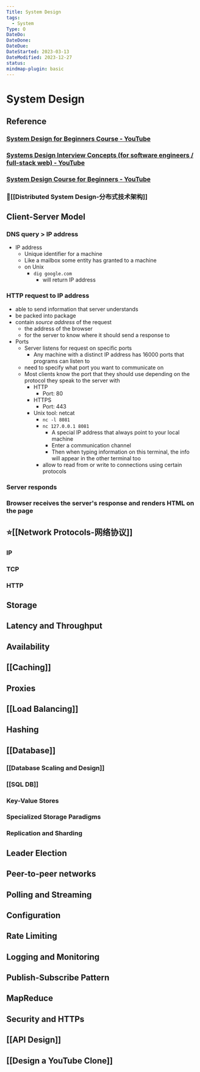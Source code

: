 ```yaml
---
Title: System Design
tags:
  - System
Type: O
DateDo: 
DateDone: 
DateDue: 
DateStarted: 2023-03-13
DateModified: 2023-12-27
status: 
mindmap-plugin: basic
---
```


# System Design

## Reference

### [System Design for Beginners Course - YouTube](https://www.youtube.com/watch?v=m8Icp_Cid5o)

### [Systems Design Interview Concepts (for software engineers / full-stack web) - YouTube](https://www.youtube.com/watch?v=REB_eGHK_P4)

### [System Design Course for Beginners - YouTube](https://www.youtube.com/watch?v=MbjObHmDbZo)

### 📌[[Distributed System Design-分布式技术架构]]

## Client-Server Model

### DNS query > IP address
- IP address
    - Unique identifier for a machine
    - Like a mailbox some entity has granted to a machine
    - on Unix
        - `dig google.com`
            - will return IP address

### HTTP request to IP address
- able to send information that server understands
- be packed into package
- contain *source address* of the request
    - the address of the browser
    - for the server to know where it should send a response to
- Ports
    - Server listens for request on specific ports
        - Any machine with a distinct IP address has 16000 ports that programs can listen to
    - need to specify what port you want to communicate on
    - Most clients know the port that they should use depending on the protocol they speak to the server with
        - HTTP
            - Port: 80
        - HTTPS
            - Port: 443
        - Unix tool: netcat
            - `nc -l 8081`
            - `nc 127.0.0.1 8081`
                - A special IP address that always point to your local machine
                - Enter a communication channel
                - Then when typing information on this terminal, the info will appear in the other terminal too
            - allow to read from or write to connections using certain protocols

### Server responds

### Browser receives the server's response and renders HTML on the page

## ⭐[[Network Protocols-网络协议]]

### IP

### TCP

### HTTP

## Storage

## Latency and Throughput

## Availability

## [[Caching]]

## Proxies

## [[Load Balancing]]

## Hashing

## [[Database]]

### [[Database Scaling and Design]]

### [[SQL DB]]

### Key-Value Stores

### Specialized Storage Paradigms

### Replication and Sharding

## Leader Election

## Peer-to-peer networks

## Polling and Streaming

## Configuration

## Rate Limiting

## Logging and Monitoring

## Publish-Subscribe Pattern

## MapReduce

## Security and HTTPs

## [[API Design]]

## [[Design a YouTube Clone]]